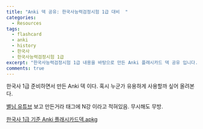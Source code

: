 ```yaml
---
title: "Anki 덱 공유: 한국사능력검정시험 1급 대비  "
categories:
  - Resources
tags:
  - flashcard
  - anki
  - history
  - 한국사
  - 한국사능력검정시험 1급
excerpt: "한국사능력검정시험 1급 내용을 바탕으로 만든 Anki 플래시카드 덱 공유 입니다. This posts shares the author's commitment on making Anki deck that helps the person who wants to achieve a Korean history exam"
comments: true
---
```


한국사 1급 준비하면서 만든 Anki 덱 이다. 혹시 누군가 유용하게 사용할까 싶어 올려본다.

[별님 유튜브](https://www.youtube.com/channel/UC0MVv0wGYB078pISgHFwhzQ) 보고 만든거라 태그에 N강 이라고 적혀있음. 무시해도 무방.

[한국사 1급 기준 Anki 플래시카드덱.apkg](https://etc.taeyanglee.kr/%ED%95%9C%EA%B5%AD%EC%82%AC%EB%8A%A5%EB%A0%A5%EA%B2%80%EC%A0%95%EC%8B%9C%ED%97%98.apkg)